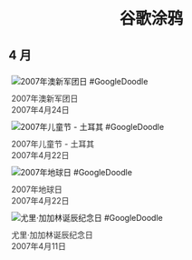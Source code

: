 
<h1 align="center"> 谷歌涂鸦 </h1>




## 4 月

<div class="image">


<img src="https://lh3.googleusercontent.com/CjxPiVaeZaT8aNPwjJaRe5aW5axUxnwsKX_B_0lD_xs2XkmPwOOBUjRh9p9q7P4mO32qOf1a2uiTSB7LYNTcBP-iUhBkmiKZnjj41QpG=s660" alt="2007年澳新军团日 #GoogleDoodle" style="margin: 5px"/>
<div class="info" style="font-size: 14px; color:#333333; margin:5px"><div class="title">2007年澳新军团日</div><div class="date">2007年4月24日</div></div>

<img src="//www.google.com/logos/2007/tr_childrens_day07.gif" alt="2007年儿童节 - 土耳其 #GoogleDoodle" style="margin: 5px"/>
<div class="info" style="font-size: 14px; color:#333333; margin:5px"><div class="title">2007年儿童节 - 土耳其</div><div class="date">2007年4月22日</div></div>

<img src="https://lh3.googleusercontent.com/PJqE8oVnXydGEQumGlSXsR3paMTP1FY6CJHZU1864koG6B4ZL9vndn9-8n1kIhUCjcuztIFrIIWdE0qUgm8ia0dOFrZi8Cmn6aHPqoXeOQ=s660" alt="2007年地球日 #GoogleDoodle" style="margin: 5px"/>
<div class="info" style="font-size: 14px; color:#333333; margin:5px"><div class="title">2007年地球日</div><div class="date">2007年4月22日</div></div>

<img src="//www.google.com/logos/2007/yuri_gagarin.gif" alt="尤里·加加林诞辰纪念日 #GoogleDoodle" style="margin: 5px"/>
<div class="info" style="font-size: 14px; color:#333333; margin:5px"><div class="title">尤里·加加林诞辰纪念日</div><div class="date">2007年4月11日</div></div>

</div>








